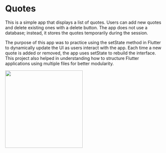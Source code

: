 # Quotes

This is a simple app that displays a list of quotes. Users can add new quotes and delete existing ones with a delete button. The app does not use a database; instead, it stores the quotes temporarily during the session.

The purpose of this app was to practice using the setState method in Flutter to dynamically update the UI as users interact with the app. Each time a new quote is added or removed, the app uses setState to rebuild the interface. This project also helped in understanding how to structure Flutter applications using multiple files for better modularity.

<img src="https://github.com/user-attachments/assets/beb6e78c-d038-4c04-aa81-1f206bf302de" width="250">

